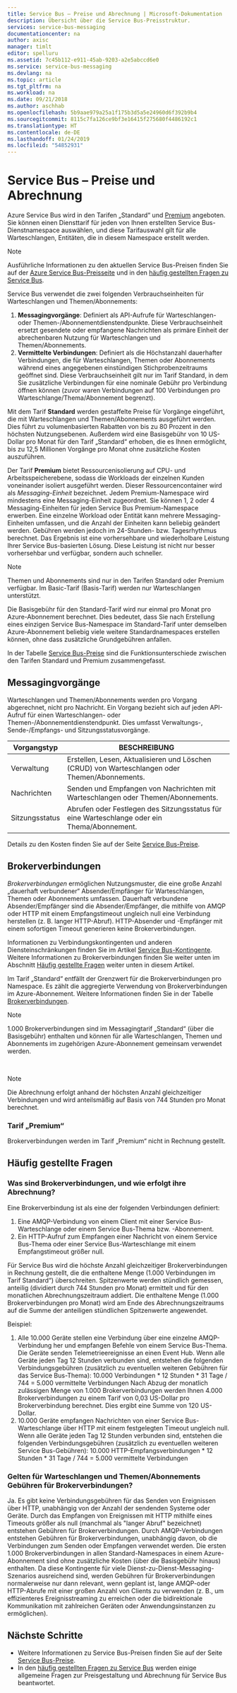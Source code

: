 ```yaml
---
title: Service Bus – Preise und Abrechnung | Microsoft-Dokumentation
description: Übersicht über die Service Bus-Preisstruktur.
services: service-bus-messaging
documentationcenter: na
author: axisc
manager: timlt
editor: spelluru
ms.assetid: 7c45b112-e911-45ab-9203-a2e5abccd6e0
ms.service: service-bus-messaging
ms.devlang: na
ms.topic: article
ms.tgt_pltfrm: na
ms.workload: na
ms.date: 09/21/2018
ms.author: aschhab
ms.openlocfilehash: 5b9aae979a25a1f175b3d5a5e24960d6f392b9b4
ms.sourcegitcommit: 8115c7fa126ce9bf3e16415f275680f4486192c1
ms.translationtype: HT
ms.contentlocale: de-DE
ms.lasthandoff: 01/24/2019
ms.locfileid: "54852931"
---
```

# <a name="service-bus-pricing-and-billing"></a>Service Bus – Preise und Abrechnung

Azure Service Bus wird in den Tarifen „Standard“ und [Premium](service-bus-premium-messaging.md) angeboten. Sie können einen Diensttarif für jeden von Ihnen erstellten Service Bus-Dienstnamespace auswählen, und diese Tarifauswahl gilt für alle Warteschlangen, Entitäten, die in diesem Namespace erstellt werden.

> [!NOTE]
> Ausführliche Informationen zu den aktuellen Service Bus-Preisen finden Sie auf der [Azure Service Bus-Preisseite](https://azure.microsoft.com/pricing/details/service-bus/) und in den [häufig gestellten Fragen zu Service Bus](service-bus-faq.md#pricing).
>
>

Service Bus verwendet die zwei folgenden Verbrauchseinheiten für Warteschlangen und Themen/Abonnements:

1. **Messagingvorgänge**: Definiert als API-Aufrufe für Warteschlangen- oder Themen-/Abonnementdienstendpunkte. Diese Verbrauchseinheit ersetzt gesendete oder empfangene Nachrichten als primäre Einheit der abrechenbaren Nutzung für Warteschlangen und Themen/Abonnements.
2. **Vermittelte Verbindungen**: Definiert als die Höchstanzahl dauerhafter Verbindungen, die für Warteschlangen, Themen oder Abonnements während eines angegebenen einstündigen Stichprobenzeitraums geöffnet sind. Diese Verbrauchseinheit gilt nur im Tarif Standard, in dem Sie zusätzliche Verbindungen für eine nominale Gebühr pro Verbindung öffnen können (zuvor waren Verbindungen auf 100 Verbindungen pro Warteschlange/Thema/Abonnement begrenzt).

Mit dem Tarif **Standard** werden gestaffelte Preise für Vorgänge eingeführt, die mit Warteschlangen und Themen/Abonnements ausgeführt werden. Dies führt zu volumenbasierten Rabatten von bis zu 80 Prozent in den höchsten Nutzungsebenen. Außerdem wird eine Basisgebühr von 10 US-Dollar pro Monat für den Tarif „Standard“ erhoben, die es Ihnen ermöglicht, bis zu 12,5 Millionen Vorgänge pro Monat ohne zusätzliche Kosten auszuführen.

Der Tarif **Premium** bietet Ressourcenisolierung auf CPU- und Arbeitsspeicherebene, sodass die Workloads der einzelnen Kunden voneinander isoliert ausgeführt werden. Dieser Ressourcencontainer wird als *Messaging-Einheit* bezeichnet. Jedem Premium-Namespace wird mindestens eine Messaging-Einheit zugeordnet. Sie können 1, 2 oder 4 Messaging-Einheiten für jeden Service Bus Premium-Namespace erwerben. Eine einzelne Workload oder Entität kann mehrere Messaging-Einheiten umfassen, und die Anzahl der Einheiten kann beliebig geändert werden. Gebühren werden jedoch im 24-Stunden- bzw. Tagesrhythmus berechnet. Das Ergebnis ist eine vorhersehbare und wiederholbare Leistung Ihrer Service Bus-basierten Lösung. Diese Leistung ist nicht nur besser vorhersehbar und verfügbar, sondern auch schneller.

> [!NOTE]
> Themen und Abonnements sind nur in den Tarifen Standard oder Premium verfügbar. Im Basic-Tarif (Basis-Tarif) werden nur Warteschlangen unterstützt.

Die Basisgebühr für den Standard-Tarif wird nur einmal pro Monat pro Azure-Abonnement berechnet. Dies bedeutet, dass Sie nach Erstellung eines einzigen Service Bus-Namespace im Standard-Tarif unter demselben Azure-Abonnement beliebig viele weitere Standardnamespaces erstellen können, ohne dass zusätzliche Grundgebühren anfallen.

In der Tabelle [Service Bus-Preise](https://azure.microsoft.com/pricing/details/service-bus/) sind die Funktionsunterschiede zwischen den Tarifen Standard und Premium zusammengefasst.

## <a name="messaging-operations"></a>Messagingvorgänge

Warteschlangen und Themen/Abonnements werden pro Vorgang abgerechnet, nicht pro Nachricht. Ein Vorgang bezieht sich auf jeden API-Aufruf für einen Warteschlangen- oder Themen-/Abonnementdienstendpunkt. Dies umfasst Verwaltungs-, Sende-/Empfangs- und Sitzungsstatusvorgänge.

| Vorgangstyp | BESCHREIBUNG |
| --- | --- |
| Verwaltung |Erstellen, Lesen, Aktualisieren und Löschen (CRUD) von Warteschlangen oder Themen/Abonnements. |
| Nachrichten |Senden und Empfangen von Nachrichten mit Warteschlangen oder Themen/Abonnements. |
| Sitzungsstatus |Abrufen oder Festlegen des Sitzungsstatus für eine Warteschlange oder ein Thema/Abonnement. |

Details zu den Kosten finden Sie auf der Seite [Service Bus-Preise](https://azure.microsoft.com/pricing/details/service-bus/).

## <a name="brokered-connections"></a>Brokerverbindungen

*Brokerverbindungen* ermöglichen Nutzungsmuster, die eine große Anzahl „dauerhaft verbundener“ Absender/Empfänger für Warteschlangen, Themen oder Abonnements umfassen. Dauerhaft verbundene Absender/Empfänger sind die Absender/Empfänger, die mithilfe von AMQP oder HTTP mit einem Empfangstimeout ungleich null eine Verbindung herstellen (z. B. langer HTTP-Abruf). HTTP-Absender und -Empfänger mit einem sofortigen Timeout generieren keine Brokerverbindungen.

Informationen zu Verbindungskontingenten und anderen Diensteinschränkungen finden Sie im Artikel [Service Bus-Kontingente](service-bus-quotas.md). Weitere Informationen zu Brokerverbindungen finden Sie weiter unten im Abschnitt [Häufig gestellte Fragen](#faq) weiter unten in diesem Artikel.

Im Tarif „Standard“ entfällt der Grenzwert für die Brokerverbindungen pro Namespace. Es zählt die aggregierte Verwendung von Brokerverbindungen im Azure-Abonnement. Weitere Informationen finden Sie in der Tabelle [Brokerverbindungen](https://azure.microsoft.com/pricing/details/service-bus/).

> [!NOTE]
> 1.000 Brokerverbindungen sind im Messagingtarif „Standard“ (über die Basisgebühr) enthalten und können für alle Warteschlangen, Themen und Abonnements im zugehörigen Azure-Abonnement gemeinsam verwendet werden.
>
>

<br />

> [!NOTE]
> Die Abrechnung erfolgt anhand der höchsten Anzahl gleichzeitiger Verbindungen und wird anteilsmäßig auf Basis von 744 Stunden pro Monat berechnet.
>
>

### <a name="premium-tier"></a>Tarif „Premium“

Brokerverbindungen werden im Tarif „Premium“ nicht in Rechnung gestellt.

## <a name="faq"></a>Häufig gestellte Fragen

### <a name="what-are-brokered-connections-and-how-do-i-get-charged-for-them"></a>Was sind Brokerverbindungen, und wie erfolgt ihre Abrechnung?

Eine Brokerverbindung ist als eine der folgenden Verbindungen definiert:

1. Eine AMQP-Verbindung von einem Client mit einer Service Bus-Warteschlange oder einem Service Bus-Thema bzw. -Abonnement.
2. Ein HTTP-Aufruf zum Empfangen einer Nachricht von einem Service Bus-Thema oder einer Service Bus-Warteschlange mit einem Empfangstimeout größer null.

Für Service Bus wird die höchste Anzahl gleichzeitiger Brokerverbindungen in Rechnung gestellt, die die enthaltene Menge (1.000 Verbindungen im Tarif Standard“) überschreiten. Spitzenwerte werden stündlich gemessen, anteilig (dividiert durch 744 Stunden pro Monat) ermittelt und für den monatlichen Abrechnungszeitraum addiert. Die enthaltene Menge (1.000 Brokerverbindungen pro Monat) wird am Ende des Abrechnungszeitraums auf die Summe der anteiligen stündlichen Spitzenwerte angewendet.

Beispiel: 

1. Alle 10.000 Geräte stellen eine Verbindung über eine einzelne AMQP-Verbindung her und empfangen Befehle von einem Service Bus-Thema. Die Geräte senden Telemetrieereignisse an einen Event Hub. Wenn alle Geräte jeden Tag 12 Stunden verbunden sind, entstehen die folgenden Verbindungsgebühren (zusätzlich zu eventuellen weiteren Gebühren für das Service Bus-Thema): 10.000 Verbindungen * 12 Stunden * 31 Tage / 744 = 5.000 vermittelte Verbindungen Nach Abzug der monatlich zulässigen Menge von 1.000 Brokerverbindungen werden Ihnen 4.000 Brokerverbindungen zu einem Tarif von 0,03 US-Dollar pro Brokerverbindung berechnet. Dies ergibt eine Summe von 120 US-Dollar.
2. 10.000 Geräte empfangen Nachrichten von einer Service Bus-Warteschlange über HTTP mit einem festgelegten Timeout ungleich null. Wenn alle Geräte jeden Tag 12 Stunden verbunden sind, entstehen die folgenden Verbindungsgebühren (zusätzlich zu eventuellen weiteren Service Bus-Gebühren): 10.000 HTTP-Empfangsverbindungen * 12 Stunden * 31 Tage / 744 = 5.000 vermittelte Verbindungen

### <a name="do-brokered-connection-charges-apply-to-queues-and-topicssubscriptions"></a>Gelten für Warteschlangen und Themen/Abonnements Gebühren für Brokerverbindungen?

Ja. Es gibt keine Verbindungsgebühren für das Senden von Ereignissen über HTTP, unabhängig von der Anzahl der sendenden Systeme oder Geräte. Durch das Empfangen von Ereignissen mit HTTP mithilfe eines Timeouts größer als null (manchmal als "langer Abruf" bezeichnet) entstehen Gebühren für Brokerverbindungen. Durch AMQP-Verbindungen entstehen Gebühren für Brokerverbindungen, unabhängig davon, ob die Verbindungen zum Senden oder Empfangen verwendet werden. Die ersten 1.000 Brokerverbindungen in allen Standard-Namespaces in einem Azure-Abonnement sind ohne zusätzliche Kosten (über die Basisgebühr hinaus) enthalten. Da diese Kontingente für viele Dienst-zu-Dienst-Messaging-Szenarios ausreichend sind, werden Gebühren für Brokerverbindungen normalerweise nur dann relevant, wenn geplant ist, lange AMQP-oder HTTP-Abrufe mit einer großen Anzahl von Clients zu verwenden (z. B., um effizienteres Ereignisstreaming zu erreichen oder die bidirektionale Kommunikation mit zahlreichen Geräten oder Anwendungsinstanzen zu ermöglichen).

## <a name="next-steps"></a>Nächste Schritte

* Weitere Informationen zu Service Bus-Preisen finden Sie auf der Seite [Service Bus-Preise](https://azure.microsoft.com/pricing/details/service-bus/).
* In den [häufig gestellten Fragen zu Service Bus](service-bus-faq.md#pricing) werden einige allgemeine Fragen zur Preisgestaltung und Abrechnung für Service Bus beantwortet.

[Azure portal]: https://portal.azure.com
